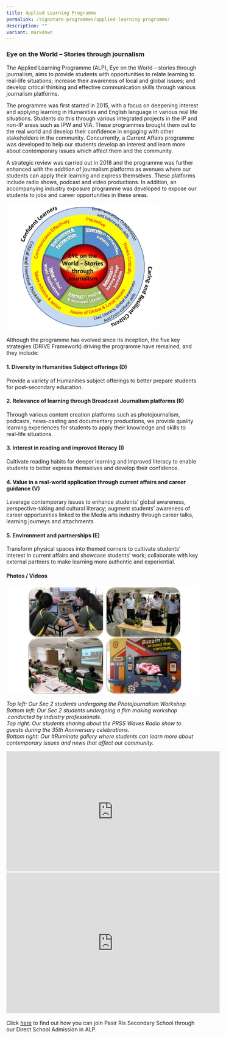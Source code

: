 ```yaml
---
title: Applied Learning Programme
permalink: /signature-programmes/applied-learning-programme/
description: ""
variant: markdown
---
```

### **Eye on the World – Stories through journalism**

The Applied Learning Programme (ALP), Eye on the World – stories through journalism, aims to provide students with opportunities to relate learning to real-life situations; increase their awareness of local and global issues; and develop critical thinking and effective communication skills through various journalism platforms.

The programme was first started in 2015, with a focus on deepening interest and applying learning in Humanities and English language in various real life situations. Students do this through various integrated projects in the IP and non-IP areas such as IPW and VIA. These programmes brought them out to the real world and develop their confidence in engaging with other stakeholders in the community. Concurrently, a Current Affairs programme was developed to help our students develop an interest and learn more about contemporary issues which affect them and the community.
  
A strategic review was carried out in 2018 and the programme was further enhanced with the addition of journalism platforms as avenues where our students can apply their learning and express themselves. These platforms include radio shows, podcast and video productions. In addition, an accompanying industry exposure programme was developed to expose our students to jobs and career opportunities in these areas.

<img height="auto" width="400" max="" src="/images/Eye%20on%20the%20world.png">

Although the programme has evolved since its inception, the five key strategies (DRIVE Framework) driving the programme have remained, and they include:  

#### 1. Diversity in Humanities Subject offerings (D)

Provide a variety of Humanities subject offerings to better prepare students for post-secondary education.

#### 2. Relevance of learning through Broadcast Journalism platforms (R)

Through various content creation platforms such as photojournalism, podcasts, news-casting and documentary productions, we provide quality learning experiences for students to apply their knowledge and skills to real-life situations.

#### 3. Interest in reading and improved literacy (I)

Cultivate reading habits for deeper learning and improved literacy to enable students to better express themselves and develop their confidence.

#### 4. Value in a real-world application through current affairs and career guidance (V)

Leverage contemporary issues to enhance students’ global awareness, perspective-taking and cultural literacy; augment students’ awareness of career opportunities linked to the Media arts industry through career talks, learning journeys and attachments.

#### 5. Environment and partnerships (E)

Transform physical spaces into themed corners to cultivate students’ interest in current affairs and showcase students’ work; collaborate with key external partners to make learning more authentic and experiential.


#### **Photos / Videos**

<img height="auto" width="600" max="" src="/images/Photos%20for%20ALP.jpeg">

*Top left: Our Sec 2 students undergoing the Photojournalism Workshop*
<br>*Bottom left: Our Sec 2 students undergoing a film making workshop .conducted by industry professionals.*
<br>*Top right: Our students sharing about the PRSS Waves Radio show to guests during the 35th Anniversary celebrations*.
<br>*Bottom right: Our #Ruminate gallery where students can learn more about contemporary issues and news that affect our community.* 

<div style="text-align:center">
<iframe allowfullscreen="" allow="accelerometer; autoplay; clipboard-write; encrypted-media; gyroscope; picture-in-picture; web-share" frameborder="0" title="YouTube video player" src="https://www.youtube.com/embed/GFybHyxVc8g?si=TrtdgRkdO9lTi1Ck" height="315" width="560"></iframe></div>

<div style="text-align:center">
<iframe allowfullscreen="true" height="369" width="560" frameborder="0" src="https://docs.google.com/presentation/d/1u2bqYOlYKGSmtsRYOwCuHjLjR_YirObR0Xidi6O1y4g/embed?start=false&amp;loop=false&amp;delayms=3000"></iframe>
<br>
</div>

Click [here](/useful-links/direct-school-admission-dsa/dsa-alp-in-humanities-and-english-language/) to find out how you can join Pasir Ris Secondary School through our Direct School Admission in ALP.
